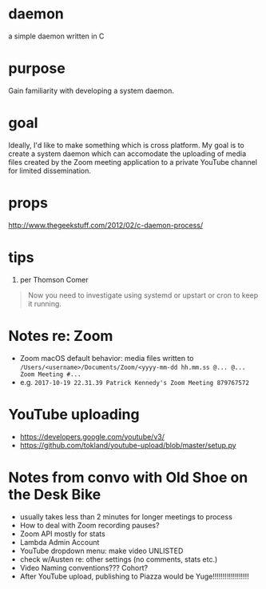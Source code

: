 # daemon
a simple daemon written in C

# purpose
Gain familiarity with developing a system daemon.

# goal
Ideally, I'd like to make something which is cross platform. My goal is to create a system daemon which can accomodate the uploading of media files created by the Zoom meeting application to a private YouTube channel for limited dissemination.

# props
http://www.thegeekstuff.com/2012/02/c-daemon-process/

# tips
1. per Thomson Comer
> Now you need to investigate using systemd or upstart or cron to keep it running.

# Notes re: Zoom
- Zoom macOS default behavior: media files written to `/Users/<username>/Documents/Zoom/<yyyy-mm-dd hh.mm.ss @... @... Zoom Meeting #...`
- e.g. `2017-10-19 22.31.39 Patrick Kennedy's Zoom Meeting 879767572`

# YouTube uploading
- https://developers.google.com/youtube/v3/
- https://github.com/tokland/youtube-upload/blob/master/setup.py

# Notes from convo with Old Shoe on the Desk Bike
- usually takes less than 2 minutes for longer meetings to process
- How to deal with Zoom recording pauses?
- Zoom API mostly for stats
- Lambda Admin Account
- YouTube dropdown menu: make video UNLISTED
- check w/Austen re: other settings (no comments, stats etc.)
- Video Naming conventions??? Cohort?
- After YouTube upload, publishing to Piazza would be Yuge!!!!!!!!!!!!!!!!!!
